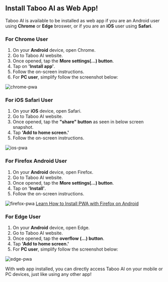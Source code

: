 ## Install Taboo AI as Web App!

Taboo AI is available to be installed as web app if you are an Android user using **Chrome** or **Edge** broswer, or if you are an **iOS** user using **Safari**.

### For Chrome User

1. On your **Android** device, open Chrome.
2. Go to Taboo AI website.
3. Once opened, tap the **More settings(...) button**.
4. Tap on **'Install app'**.
5. Follow the on-screen instructions.
6. For **PC user**, simplify follow the screenshot below:

![chrome-pwa](https://i.ibb.co/tbYBZsY/pwa-chrome.png)

### For iOS Safari User

1. On your **iOS** device, open Safari.
2. Go to Taboo AI website.
3. Once opened, tap the **"share" button** as seen in below screen snapshot.
4. Tap **'Add to home screen.'**
5. Follow the on-screen instructions.

![ios-pwa](https://media.giphy.com/media/v1.Y2lkPTc5MGI3NjExYWFodXYzZXplZXdmMTdneWtlMDh4b3BieHdueXBzeXNwbXNxcHQwdSZlcD12MV9pbnRlcm5hbF9naWZfYnlfaWQmY3Q9Zw/qzcg79aLtWtytlVodh/giphy.gif)

### For Firefox Android User

1. On your **Android** device, open Firefox.
2. Go to Taboo AI website.
3. Once opened, tap the **More settings(...) button**.
4. Tap on **'Install'**.
5. Follow the on-screen instructions.

![firefox-pwa](https://i.ibb.co/hfJYzTN/pwa-firefox.png)
[Learn How to Install PWA with Firefox on Android](https://mzl.la/3p7ltJx)

### For Edge User

1. On your **Android** device, open Edge.
2. Go to Taboo AI website.
3. Once opened, tap the **overflow (...) button**.
4. Tap **'Add to home screen.'**
5. For **PC user**, simplify follow the screenshot below:

![edge-pwa](https://i.ibb.co/m4p0WJT/pwa-edge.png)

With web app installed, you can directly access Taboo AI on your mobile or PC devices, just like using any other app!
